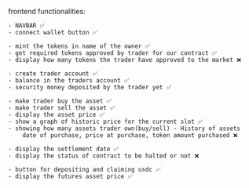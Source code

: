 frontend functionalities: 

    - NAVBAR ✅
    - connect wallet button ✅

    - mint the tokens in name of the owner ✅
    - get required tokens approved by trader for our contract ✅
    - display how many tokens the trader have approved to the market ❌

    - create trader account ✅
    - balance in the traders account ✅
    - security money deposited by the trader yet ✅

    - make trader buy the asset ✅
    - make trader sell the asset ✅
    - display the asset price ✅
    - show a graph of historic price for the current slot ✅
    - showing how many assets trader own(buy/sell) - History of assets
        date of purchase, price at purchase, token amount purchased ❌
    
    - display the settlement date ✅
    - display the status of contract to be halted or not ❌

    - button for depositing and claiming usdc ✅
    - display the futures asset price ✅

